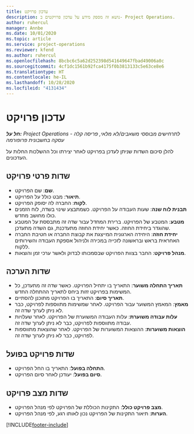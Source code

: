```yaml
---
title: עדכון פרויקט
description: נושא זה מספק מידע על עדכון פרויקטים ב- Project Operations.
author: ruhercul
manager: Annbe
ms.date: 10/01/2020
ms.topic: article
ms.service: project-operations
ms.reviewer: kfend
ms.author: ruhercul
ms.openlocfilehash: 8bcbc6c5a62d252398d541649647fbad49006a0c
ms.sourcegitcommit: 4cf1dc1561b92fca4175f0b3813133c5e63ce8e6
ms.translationtype: HT
ms.contentlocale: he-IL
ms.lasthandoff: 10/28/2020
ms.locfileid: "4131434"
---
```

# <a name="update-a-project"></a>עדכון פרויקט

_**חל על:** Project Operations לתרחישים מבוססי משאבים/לא מלאי, פריסה קלה - עסקה בחשבונית פרופורמה_

להלן סיכום השדות שניתן לעדכן בפרויקט לאחר יצירתו וכל ההשלכות החלות על העדכונים.

## <a name="project-detail-fields"></a>שדות פרטי פרויקט

- **שם**: שם הפרויקט.
- **תיאור**: מבט כולל על הפרויקט.
- **לקוח**: החברה לה יסופק הפרויקט.
- **תבנית לוח שנה**: שעות העבודה על הפרויקט. כשמתבצע שינוי בשדה, לוח הזמנים כולו מחושב מחדש.
- **מטבע**: המטבע של הפרויקט. ברירת המחדל עבור שדה זה מתבססת על המטבע שהוגדר ביחידת החוזה. כאשר יחידת החוזה מתעדכנת, גם השדה מתעדכן.
- **יחידת חוזה**: היחידה הארגונית המייצגת את קבוצת החברה או חטיבת החברה האחראית בראש ובראשונה לזכייה במכירה ולניהול אספקת העבודה והשירותים ללקוח. 
- **מנהל פרויקט**: החבר בצוות הפרויקט שבסמכותו לבדוק ולאשר ערכי זמן והוצאות.

## <a name="estimate-fields"></a>שדות הערכה

- **תאריך התחלה משוער**: התאריך בו יתחיל הפרויקט. כאשר שדה זה מתעדכן, כל המשימות בפרויקט זזות ביחס לתאריך ההתחלה החדש.
- **תאריך סיום**: התאריך בו הפרויקט מתוכנן להסתיים.
- **מאמץ**: המאמץ המשוער עבור הפרויקט. לאחר שמשימות מתווספות לפרויקט, כבר לא ניתן לערוך שדה זה.
- **עלות עבודה משוערת**: עלות העבודה המשוערת של הפרויקט. לאחר שעלויות עבודה מתווספות לפרויקט, כבר לא ניתן לערוך שדה זה.
- **הוצאות משוערות**: ההוצאות המשוערות של הפרויקט. לאחר שהוצאות מתווספות לפרויקט, כבר לא ניתן לערוך שדה זה.

## <a name="project-actual-fields"></a>שדות פרויקט בפועל
- **התחלה בפועל**: התאריך בו החל הפרויקט.
- **סיום בפועל**: יעודכן לאחר סיום הפרויקט.

## <a name="project-status-fields"></a>שדות מצב פרויקט

- **מצב פרויקט כולל**: התקינות הכוללת של הפרויקט לפי מנהל הפרויקט.
- **הערות**: תיאור התקינות של הפרויקט נכון לאותו רגע, לפי מנהל הפרויקט.



[!INCLUDE[footer-include](../includes/footer-banner.md)]